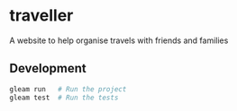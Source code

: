 # traveller

A website to help organise travels with friends and families

## Development

```sh
gleam run   # Run the project
gleam test  # Run the tests
```
